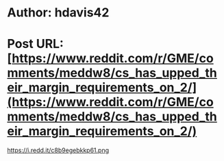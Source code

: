 # Author: hdavis42
# Post URL: [https://www.reddit.com/r/GME/comments/meddw8/cs_has_upped_their_margin_requirements_on_2/](https://www.reddit.com/r/GME/comments/meddw8/cs_has_upped_their_margin_requirements_on_2/)


https://i.redd.it/c8b9egebkkp61.png